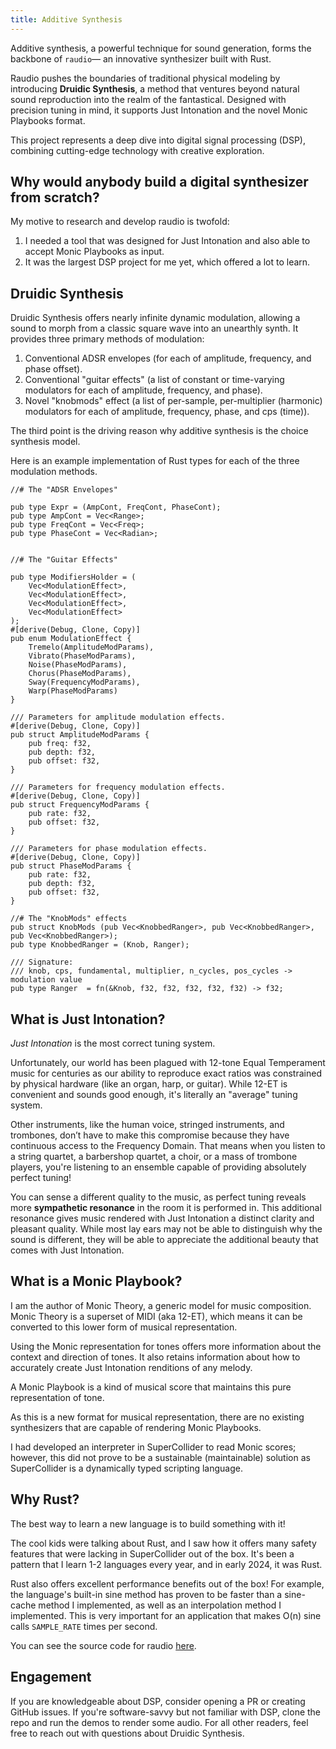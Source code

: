 ```yaml
---
title: Additive Synthesis
---
```



Additive synthesis, a powerful technique for sound generation, forms the backbone of `raudio`— an innovative synthesizer built with Rust.


Raudio pushes the boundaries of traditional physical modeling by introducing **Druidic Synthesis**, a method that ventures beyond natural sound reproduction into the realm of the fantastical. Designed with precision tuning in mind, it supports Just Intonation and the novel Monic Playbooks format.

This project represents a deep dive into digital signal processing (DSP), combining cutting-edge technology with creative exploration.

## Why would anybody build a digital synthesizer from scratch?

My motive to research and develop raudio is twofold:

1. I needed a tool that was designed for Just Intonation and also able to accept Monic Playbooks as input.
2. It was the largest DSP project for me yet, which offered a lot to learn.

## Druidic Synthesis

Druidic Synthesis offers nearly infinite dynamic modulation, allowing a sound to morph from a classic square wave into an unearthly synth. It provides three primary methods of modulation:

1. Conventional ADSR envelopes (for each of amplitude, frequency, and phase offset).
2. Conventional "guitar effects" (a list of constant or time-varying modulators for each of amplitude, frequency, and phase).
3. Novel "knobmods" effect (a list of per-sample, per-multiplier (harmonic) modulators for each of amplitude, frequency, phase, and cps (time)).

The third point is the driving reason why additive synthesis is the choice synthesis model.

Here is an example implementation of Rust types for each of the three modulation methods.

```
//# The "ADSR Envelopes"

pub type Expr = (AmpCont, FreqCont, PhaseCont);
pub type AmpCont = Vec<Range>;
pub type FreqCont = Vec<Freq>;
pub type PhaseCont = Vec<Radian>;


//# The "Guitar Effects"

pub type ModifiersHolder = (
    Vec<ModulationEffect>, 
    Vec<ModulationEffect>, 
    Vec<ModulationEffect>, 
    Vec<ModulationEffect>
);
#[derive(Debug, Clone, Copy)]
pub enum ModulationEffect {
    Tremelo(AmplitudeModParams),
    Vibrato(PhaseModParams),
    Noise(PhaseModParams),
    Chorus(PhaseModParams),
    Sway(FrequencyModParams),
    Warp(PhaseModParams)
}

/// Parameters for amplitude modulation effects.
#[derive(Debug, Clone, Copy)]
pub struct AmplitudeModParams {
    pub freq: f32,
    pub depth: f32,
    pub offset: f32,
}

/// Parameters for frequency modulation effects.
#[derive(Debug, Clone, Copy)]
pub struct FrequencyModParams {
    pub rate: f32, 
    pub offset: f32,
}

/// Parameters for phase modulation effects.
#[derive(Debug, Clone, Copy)]
pub struct PhaseModParams {
    pub rate: f32, 
    pub depth: f32,
    pub offset: f32,
}

//# The "KnobMods" effects
pub struct KnobMods (pub Vec<KnobbedRanger>, pub Vec<KnobbedRanger>, pub Vec<KnobbedRanger>);
pub type KnobbedRanger = (Knob, Ranger);

/// Signature:
/// knob, cps, fundamental, multiplier, n_cycles, pos_cycles -> modulation value
pub type Ranger  = fn(&Knob, f32, f32, f32, f32, f32) -> f32;
```

## What is Just Intonation?

*Just Intonation* is the most correct tuning system.

Unfortunately, our world has been plagued with 12-tone Equal Temperament music for centuries as our ability to reproduce exact ratios was constrained by physical hardware (like an organ, harp, or guitar). While 12-ET is convenient and sounds good enough, it's literally an "average" tuning system.

Other instruments, like the human voice, stringed instruments, and trombones, don’t have to make this compromise because they have continuous access to the Frequency Domain. That means when you listen to a string quartet, a barbershop quartet, a choir, or a mass of trombone players, you're listening to an ensemble capable of providing absolutely perfect tuning!

You can sense a different quality to the music, as perfect tuning reveals more **sympathetic resonance** in the room it is performed in. This additional resonance gives music rendered with Just Intonation a distinct clarity and pleasant quality. While most lay ears may not be able to distinguish why the sound is different, they will be able to appreciate the additional beauty that comes with Just Intonation.

## What is a Monic Playbook?

I am the author of Monic Theory, a generic model for music composition. Monic Theory is a superset of MIDI (aka 12-ET), which means it can be converted to this lower form of musical representation.

Using the Monic representation for tones offers more information about the context and direction of tones. It also retains information about how to accurately create Just Intonation renditions of any melody.

A Monic Playbook is a kind of musical score that maintains this pure representation of tone.

As this is a new format for musical representation, there are no existing synthesizers that are capable of rendering Monic Playbooks.

I had developed an interpreter in SuperCollider to read Monic scores; however, this did not prove to be a sustainable (maintainable) solution as SuperCollider is a dynamically typed scripting language.

## Why Rust?

The best way to learn a new language is to build something with it!

The cool kids were talking about Rust, and I saw how it offers many safety features that were lacking in SuperCollider out of the box. It's been a pattern that I learn 1-2 languages every year, and in early 2024, it was Rust.

Rust also offers excellent performance benefits out of the box! For example, the language's built-in sine method has proven to be faster than a sine-cache method I implemented, as well as an interpolation method I implemented. This is very important for an application that makes O(n) sine calls `SAMPLE_RATE` times per second.

You can see the source code for raudio [here](https://github.com/ckmahoney/raudio).

## Engagement

If you are knowledgeable about DSP, consider opening a PR or creating GitHub issues. If you're software-savvy but not familiar with DSP, clone the repo and run the demos to render some audio. For all other readers, feel free to reach out with questions about Druidic Synthesis.
